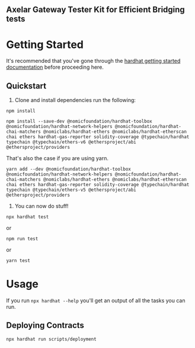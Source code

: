 ## Axelar Gateway Tester Kit for Efficient Bridging tests
 
# Getting Started 
It's recommended that you've gone through the [hardhat getting started documentation](https://hardhat.org/getting-started/) before proceeding here. 

## Quickstart

1. Clone and install dependencies run the following:

```
npm install
```


```
npm install --save-dev @nomicfoundation/hardhat-toolbox @nomicfoundation/hardhat-network-helpers @nomicfoundation/hardhat-chai-matchers @nomiclabs/hardhat-ethers @nomiclabs/hardhat-etherscan chai ethers hardhat-gas-reporter solidity-coverage @typechain/hardhat typechain @typechain/ethers-v6 @ethersproject/abi @ethersproject/providers
```

That's also the case if you are using yarn.
```
yarn add --dev @nomicfoundation/hardhat-toolbox @nomicfoundation/hardhat-network-helpers @nomicfoundation/hardhat-chai-matchers @nomiclabs/hardhat-ethers @nomiclabs/hardhat-etherscan chai ethers hardhat-gas-reporter solidity-coverage @typechain/hardhat typechain @typechain/ethers-v5 @ethersproject/abi @ethersproject/providers
```

1. You can now do stuff!

```
npx hardhat test
```

or

```
npm run test
```

or

```
yarn test
```

# Usage

If you run `npx hardhat --help` you'll get an output of all the tasks you can run. 

## Deploying Contracts

```
npx hardhat run scripts/deployment
```
